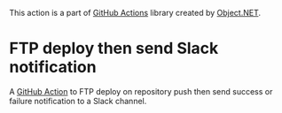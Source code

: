 This action is a part of [GitHub Actions](https://github.com/objectdotnet/github-actions) library created by [Object.NET](https://object.net/).

# FTP deploy then send Slack notification

A [GitHub Action](https://github.com/features/actions) to FTP deploy on repository push then send success or failure notification to a Slack channel.
